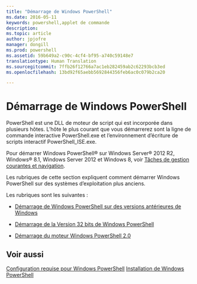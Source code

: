 ```yaml
---
title: "Démarrage de Windows PowerShell"
ms.date: 2016-05-11
keywords: powershell,applet de commande
description: 
ms.topic: article
author: jpjofre
manager: dongill
ms.prod: powershell
ms.assetid: 59b649a2-c90c-4cf4-bf95-a740c59148e7
translationtype: Human Translation
ms.sourcegitcommit: 7ffb26f12766a7ac1eb282459ab2c62293bcb3ed
ms.openlocfilehash: 13bd92f65aebb5692844356feb6ac0c079b2ca20

---
```


# Démarrage de Windows PowerShell
PowerShell est une DLL de moteur de script qui est incorporée dans plusieurs hôtes.  L’hôte le plus courant que vous démarrerez sont la ligne de commande interactive PowerShell.exe et l’environnement d’écriture de scripts interactif PowerShell_ISE.exe.  

Pour démarrer Windows PowerShell® sur Windows Server® 2012 R2, Windows® 8.1, Windows Server 2012 et Windows 8, voir [Tâches de gestion courantes et navigation](http://technet.microsoft.com/library/hh831491.aspx).

Les rubriques de cette section expliquent comment démarrer Windows PowerShell sur des systèmes d’exploitation plus anciens.

Les rubriques sont les suivantes :

-   [Démarrage de Windows PowerShell sur des versions antérieures de Windows](Starting-Windows-PowerShell-on-Earlier-Versions-of-Windows.md)

-   [Démarrage de la Version 32 bits de Windows PowerShell](Starting-the-32-Bit-Version-of-Windows-PowerShell.md)

-   [Démarrage du moteur Windows PowerShell 2.0](Starting-the-Windows-PowerShell-2.0-Engine.md)

## Voir aussi
[Configuration requise pour Windows PowerShell](Windows-PowerShell-System-Requirements.md)
[Installation de Windows PowerShell](Installing-Windows-PowerShell.md)




<!--HONumber=Oct16_HO1-->


